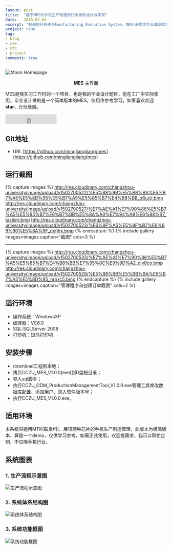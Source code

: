 ```yaml
---
layout: post
title:  "基于MFC的手机生产制造执行系统的设计与实现"
date:   2016-07-04
excerpt: "制造执行系统(Manufacturing Execution System，MES)是面向企业车间层的管理信息系统，位于计划层与控制层之间，它的主要作用是解决上层计划系统与下层控制系统之间的信息通信。企业可以通过制造执行系统获取生产实时信息、优化产能分配、提高制造效率、优化资源配置。"
project: true
tag:
- blog
- c++
- mfc
- project
comments: true
---
```


![Moon Homepage](http://res.cloudinary.com/changzhou-university/image/upload/c_scale,w_488/v1496231891/工具主界面_qr7vd0.jpg)  

<center><b>MES</b> 主界面</center>
     
MES是我实习工作时的一个项目，也是我的毕业设计题目，能在工厂中实际使用，毕业设计做的是一个简单版本的MES，仅用作参考学习，如果喜欢欢迎 **star**，万分感谢。

<iframe src="https://ghbtns.com/github-btn.html?user=mingliangliang&repo=mes&type=star&count=true&size=large" frameborder="0" scrolling="0" width="160px" height="30px"></iframe>    
      
## Git地址
* URL [https://github.com/mingliangliang/mes](https://github.com/mingliangliang/mes)

## 运行截图

{% capture images %}
	http://res.cloudinary.com/changzhou-university/image/upload/v1502700522/%E5%88%9B%E5%BB%BA%E5%B7%A5%E5%8D%95%E5%B7%A5%E5%85%B7%E4%B8%BB_o6ucji.bmp
	http://res.cloudinary.com/changzhou-university/image/upload/v1502700527/%E7%AE%A1%E7%90%86%E5%B7%A5%E5%85%B7%E6%B7%BB%E5%8A%A0%E7%94%A8%E6%88%B7_tasikm.bmp
	http://res.cloudinary.com/changzhou-university/image/upload/v1502700523/%E6%9F%A5%E5%8F%B7%E6%88%90%E5%8A%9F_dxfjhk.bmp
{% endcapture %}
{% include gallery images=images caption="截图" cols=3 %}

---

{% capture images %}
	http://res.cloudinary.com/changzhou-university/image/upload/v1502700533/%E7%AE%A1%E7%90%86%E5%B7%A5%E5%85%B7%E4%B8%BB%E7%95%8C%E9%9D%A2_dlv8co.bmp
	http://res.cloudinary.com/changzhou-university/image/upload/v1502700529/%E5%88%9B%E5%BB%BA%E5%B7%A5%E5%8D%95_nrnxc5.bmp
{% endcapture %}
{% include gallery images=images caption="管理程序和创建订单截图" cols=2 %}            

## 运行环境
- 操作系统：WindowsXP
- 编译器：VC6.0
- SQL:SQLServer 2008
- 打印机：斑马打印机    

## 安装步骤
- download工程到本地；
- 拷贝CCZU_MES_V1.0.0(exe)到D盘根目录；
- 导入sql脚本；
- 执行CCZU_ODM_ProductionManagementTool_V1.0.0.exe管理工具修改数据库配置、添加用户、录入软件版本号；
- 执行CCZU_MES_V1.0.0.exe。

## 适用环境
本系统只适用MTK(联发科)、展讯两种芯片的手机生产制造管理，此版本为极简版本，算是一个demo，仅供学习参考，如需正式使用，欢迎提需求，我可以帮忙定制，不仅限手机行业。

## 系统图表
### 1. 生产流程示意图
![生产流程示意图](http://res.cloudinary.com/changzhou-university/image/upload/v1502702161/MES%E7%94%9F%E4%BA%A7%E6%B5%81%E7%A8%8B_ghbc7d.jpg)  
### 2. 系统体系结构图
![系统体系结构图](http://res.cloudinary.com/changzhou-university/image/upload/v1502702311/%E7%B3%BB%E7%BB%9F%E4%BD%93%E7%B3%BB%E7%BB%93%E6%9E%84%E5%9B%BE_zbxhru.png)  
### 3. 系统功能框图
![系统功能框图](http://res.cloudinary.com/changzhou-university/image/upload/v1502702313/%E7%B3%BB%E7%BB%9F%E5%8A%9F%E8%83%BD%E6%A1%86%E5%9B%BE_m1ohpd.bmp)  